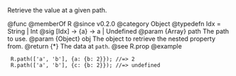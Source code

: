 Retrieve the value at a given path.

@func
@memberOf R
@since v0.2.0
@category Object
@typedefn Idx = String | Int
@sig [Idx] -> {a} -> a | Undefined
@param {Array} path The path to use.
@param {Object} obj The object to retrieve the nested property from.
@return {*} The data at `path`.
@see R.prop
@example

     R.path(['a', 'b'], {a: {b: 2}}); //=> 2
     R.path(['a', 'b'], {c: {b: 2}}); //=> undefined
